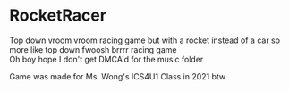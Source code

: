 # RocketRacer
Top down vroom vroom racing game but with a rocket instead of a car so more like top down fwoosh brrrr racing game \
Oh boy hope I don't get DMCA'd for the music folder

Game was made for Ms. Wong's ICS4U1 Class in 2021 btw
